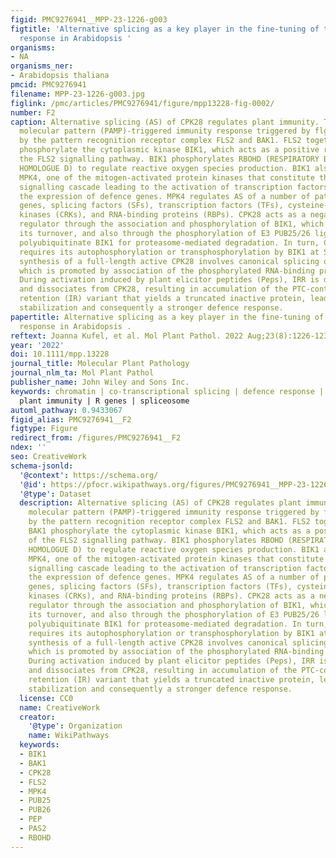 ```yaml
---
figid: PMC9276941__MPP-23-1226-g003
figtitle: 'Alternative splicing as a key player in the fine‐tuning of the immunity
  response in Arabidopsis '
organisms:
- NA
organisms_ner:
- Arabidopsis thaliana
pmcid: PMC9276941
filename: MPP-23-1226-g003.jpg
figlink: /pmc/articles/PMC9276941/figure/mpp13228-fig-0002/
number: F2
caption: Alternative splicing (AS) of CPK28 regulates plant immunity. The pathogen‐associated
  molecular pattern (PAMP)‐triggered immunity response triggered by flg22 is mediated
  by the pattern recognition receptor complex FLS2 and BAK1. FLS2 together with BAK1
  phosphorylate the cytoplasmic kinase BIK1, which acts as a positive regulator of
  the FLS2 signalling pathway. BIK1 phosphorylates RBOHD (RESPIRATORY BURST OXIDASE
  HOMOLOGUE D) to regulate reactive oxygen species production. BIK1 also phosphorylates
  MPK4, one of the mitogen‐activated protein kinases that constitute the PAMP‐induced
  signalling cascade leading to the activation of transcription factors that control
  the expression of defence genes. MPK4 regulates AS of a number of pathogen response
  genes, splicing factors (SFs), transcription factors (TFs), cysteine‐rich receptor‐like
  kinases (CRKs), and RNA‐binding proteins (RBPs). CPK28 acts as a negative immunity
  regulator through the association and phosphorylation of BIK1, which facilitates
  its turnover, and also through the phosphorylation of E3 PUB25/26 ligases, which
  polyubiquitinate BIK1 for proteasome‐mediated degradation. In turn, CPK28 activity
  requires its autophosphorylation or transphosphorylation by BIK1 at Ser318. The
  synthesis of a full‐length active CPK28 involves canonical splicing of its pre‐mRNA,
  which is promoted by association of the phosphorylated RNA‐binding protein IRR.
  During activation induced by plant elicitor peptides (Peps), IRR is dephoshorylated
  and dissociates from CPK28, resulting in accumulation of the PTC‐containing intron
  retention (IR) variant that yields a truncated inactive protein, leading to BIK1
  stabilization and consequently a stronger defence response.
papertitle: Alternative splicing as a key player in the fine‐tuning of the immunity
  response in Arabidopsis .
reftext: Joanna Kufel, et al. Mol Plant Pathol. 2022 Aug;23(8):1226-1238.
year: '2022'
doi: 10.1111/mpp.13228
journal_title: Molecular Plant Pathology
journal_nlm_ta: Mol Plant Pathol
publisher_name: John Wiley and Sons Inc.
keywords: chromatin | co‐transcriptional splicing | defence response | pathogen |
  plant immunity | R genes | spliceosome
automl_pathway: 0.9433067
figid_alias: PMC9276941__F2
figtype: Figure
redirect_from: /figures/PMC9276941__F2
ndex: ''
seo: CreativeWork
schema-jsonld:
  '@context': https://schema.org/
  '@id': https://pfocr.wikipathways.org/figures/PMC9276941__MPP-23-1226-g003.html
  '@type': Dataset
  description: Alternative splicing (AS) of CPK28 regulates plant immunity. The pathogen‐associated
    molecular pattern (PAMP)‐triggered immunity response triggered by flg22 is mediated
    by the pattern recognition receptor complex FLS2 and BAK1. FLS2 together with
    BAK1 phosphorylate the cytoplasmic kinase BIK1, which acts as a positive regulator
    of the FLS2 signalling pathway. BIK1 phosphorylates RBOHD (RESPIRATORY BURST OXIDASE
    HOMOLOGUE D) to regulate reactive oxygen species production. BIK1 also phosphorylates
    MPK4, one of the mitogen‐activated protein kinases that constitute the PAMP‐induced
    signalling cascade leading to the activation of transcription factors that control
    the expression of defence genes. MPK4 regulates AS of a number of pathogen response
    genes, splicing factors (SFs), transcription factors (TFs), cysteine‐rich receptor‐like
    kinases (CRKs), and RNA‐binding proteins (RBPs). CPK28 acts as a negative immunity
    regulator through the association and phosphorylation of BIK1, which facilitates
    its turnover, and also through the phosphorylation of E3 PUB25/26 ligases, which
    polyubiquitinate BIK1 for proteasome‐mediated degradation. In turn, CPK28 activity
    requires its autophosphorylation or transphosphorylation by BIK1 at Ser318. The
    synthesis of a full‐length active CPK28 involves canonical splicing of its pre‐mRNA,
    which is promoted by association of the phosphorylated RNA‐binding protein IRR.
    During activation induced by plant elicitor peptides (Peps), IRR is dephoshorylated
    and dissociates from CPK28, resulting in accumulation of the PTC‐containing intron
    retention (IR) variant that yields a truncated inactive protein, leading to BIK1
    stabilization and consequently a stronger defence response.
  license: CC0
  name: CreativeWork
  creator:
    '@type': Organization
    name: WikiPathways
  keywords:
  - BIK1
  - BAK1
  - CPK28
  - FLS2
  - MPK4
  - PUB25
  - PUB26
  - PEP
  - PAS2
  - RBOHD
---
```

